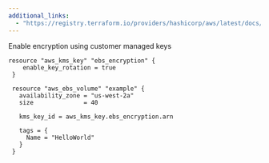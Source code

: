 ```yaml
---
additional_links: 
  - "https://registry.terraform.io/providers/hashicorp/aws/latest/docs/resources/ebs_volume#kms_key_id"
---
```


Enable encryption using customer managed keys

```hcl
resource "aws_kms_key" "ebs_encryption" {
 	enable_key_rotation = true
 }
 
 resource "aws_ebs_volume" "example" {
   availability_zone = "us-west-2a"
   size              = 40
 
   kms_key_id = aws_kms_key.ebs_encryption.arn
 
   tags = {
     Name = "HelloWorld"
   }
 }
```
